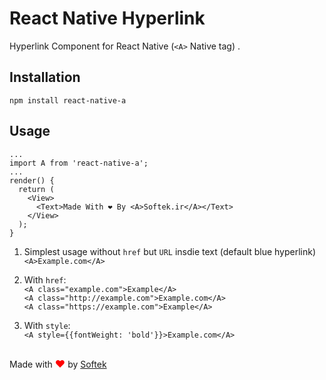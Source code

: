 # React Native Hyperlink
Hyperlink Component for React Native (`<A>` Native tag) .

## Installation

`npm install react-native-a`

## Usage

```
...
import A from 'react-native-a';
...
render() {
  return (
    <View>
      <Text>Made With ❤️ By <A>Softek.ir</A></Text>
    </View>
  );
}
````


1. Simplest usage without `href` but `URL` insdie text (default blue hyperlink)<br/>
`<A>Example.com</A>`

2. With `href`:<br/>
`<A class="example.com">Example</A>`<br/>
`<A class="http://example.com">Example.com</A>`<br/>
`<A class="https://example.com">Example</A>`<br/>

3. With `style`:<br/>
`<A style={{fontWeight: 'bold'}}>Example.com</A>`

##

Made with <span style="color: red; font-size: 16px;">:heart:</span> by <a href="https://softek.ir">Softek</a>
